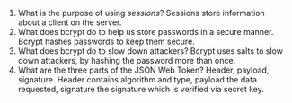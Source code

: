 <!-- Answers to the Short Answer Essay Questions go here -->

1. What is the purpose of using _sessions_?
    Sessions store information about a client on the server.
2. What does bcrypt do to help us store passwords in a secure manner.
Bcrypt hashes passwords to keep them secure.
3. What does bcrypt do to slow down attackers?
Bcrypt uses salts to slow down attackers, by hashing the password more than once.
4. What are the three parts of the JSON Web Token?
Header, payload, signature. Header contains algorithm and type, payload the data requested, signature the signature which is verified via secret key.